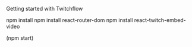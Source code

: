Getting started with Twitchflow

npm install
npm install react-router-dom
npm install react-twitch-embed-video

(npm start)
